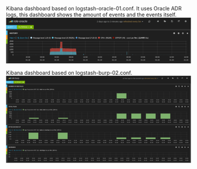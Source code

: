 Kibana dashboard based on logstash-oracle-01.conf. It uses Oracle ADR logs, this dashboard shows the amount of events and the events itself.
![Oracle](oracle-01.png?raw=true)

Kibana dashboard based on logstash-burp-02.conf.
![Burp](burp-02.png?raw=true)
